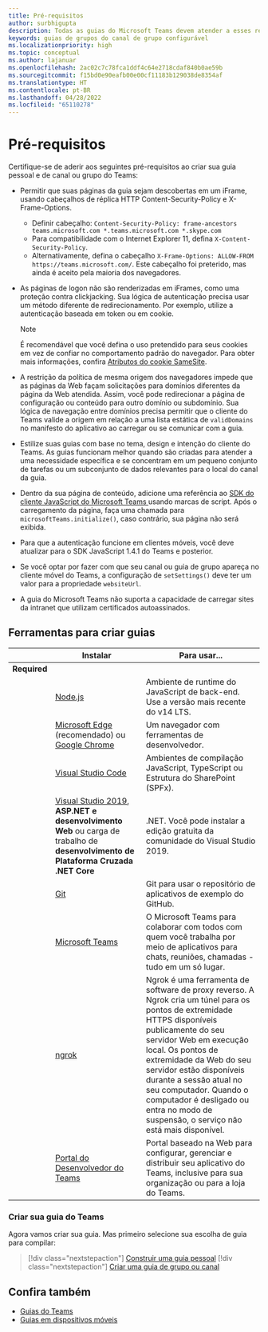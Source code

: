 ```yaml
---
title: Pré-requisitos
author: surbhigupta
description: Todas as guias do Microsoft Teams devem atender a esses requisitos.
keywords: guias de grupos do canal de grupo configurável
ms.localizationpriority: high
ms.topic: conceptual
ms.author: lajanuar
ms.openlocfilehash: 2ac02c7c78fca1ddf4c64e2718cdaf840b0ae59b
ms.sourcegitcommit: f15bd0e90eafb00e00cf11183b129038de8354af
ms.translationtype: HT
ms.contentlocale: pt-BR
ms.lasthandoff: 04/28/2022
ms.locfileid: "65110278"
---
```

# <a name="prerequisites"></a>Pré-requisitos

Certifique-se de aderir aos seguintes pré-requisitos ao criar sua guia pessoal e de canal ou grupo do Teams:

* Permitir que suas páginas da guia sejam descobertas em um iFrame, usando cabeçalhos de réplica HTTP Content-Security-Policy e X-Frame-Options.
  * Definir cabeçalho: `Content-Security-Policy: frame-ancestors teams.microsoft.com *.teams.microsoft.com *.skype.com`
  * Para compatibilidade com o Internet Explorer 11, defina `X-Content-Security-Policy`.
  * Alternativamente, defina o cabeçalho `X-Frame-Options: ALLOW-FROM https://teams.microsoft.com/`. Este cabeçalho foi preterido, mas ainda é aceito pela maioria dos navegadores.

* As páginas de logon não são renderizadas em iFrames, como uma proteção contra clickjacking. Sua lógica de autenticação precisa usar um método diferente de redirecionamento. Por exemplo, utilize a autenticação baseada em token ou em cookie.

    > [!NOTE]
    > É recomendável que você defina o uso pretendido para seus cookies em vez de confiar no comportamento padrão do navegador. Para obter mais informações, confira [Atributos do cookie SameSite](../../resources/samesite-cookie-update.md).

* A restrição da política de mesma origem dos navegadores impede que as páginas da Web façam solicitações para domínios diferentes da página da Web atendida. Assim, você pode redirecionar a página de configuração ou conteúdo para outro domínio ou subdomínio. Sua lógica de navegação entre domínios precisa permitir que o cliente do Teams valide a origem em relação a uma lista estática de `validDomains` no manifesto do aplicativo ao carregar ou se comunicar com a guia.

* Estilize suas guias com base no tema, design e intenção do cliente do Teams. As guias funcionam melhor quando são criadas para atender a uma necessidade específica e se concentram em um pequeno conjunto de tarefas ou um subconjunto de dados relevantes para o local do canal da guia.

* Dentro da sua página de conteúdo, adicione uma referência ao [SDK do cliente JavaScript do Microsoft Teams ](/javascript/api/overview/msteams-client) usando marcas de script. Após o carregamento da página, faça uma chamada para `microsoftTeams.initialize()`, caso contrário, sua página não será exibida.

* Para que a autenticação funcione em clientes móveis, você deve atualizar para o SDK JavaScript 1.4.1 do Teams e posterior.

* Se você optar por fazer com que seu canal ou guia de grupo apareça no cliente móvel do Teams, a configuração de `setSettings()` deve ter um valor para a propriedade `websiteUrl`.

* A guia do Microsoft Teams não suporta a capacidade de carregar sites da intranet que utilizam certificados autoassinados.

## <a name="tools-to-build-tabs"></a>Ferramentas para criar guias

| &nbsp; | Instalar | Para usar... |
| --- | --- | --- |
| **Required** | &nbsp; | &nbsp; |
| &nbsp; | [Node.js](https://nodejs.org/en/download/) | Ambiente de runtime do JavaScript de back-end. Use a versão mais recente do v14 LTS.|
| &nbsp; | [Microsoft Edge](https://www.microsoft.com/edge) (recomendado) ou [Google Chrome](https://www.google.com/chrome/) | Um navegador com ferramentas de desenvolvedor. |
| &nbsp; | [Visual Studio Code](https://code.visualstudio.com/download) | Ambientes de compilação JavaScript, TypeScript ou Estrutura do SharePoint (SPFx). |
| &nbsp; | [Visual Studio 2019](https://visualstudio.com/download), **ASP.NET e desenvolvimento Web** ou carga de trabalho de **desenvolvimento de Plataforma Cruzada .NET Core** | .NET. Você pode instalar a edição gratuita da comunidade do Visual Studio 2019. |
| &nbsp; | [Git](https://git-scm.com/downloads) | Git para usar o repositório de aplicativos de exemplo do GitHub. |
| &nbsp; | [Microsoft Teams](https://www.microsoft.com/en-us/microsoft-teams/download-app) | O Microsoft Teams para colaborar com todos com quem você trabalha por meio de aplicativos para chats, reuniões, chamadas - tudo em um só lugar. |
| &nbsp; | [ngrok](https://ngrok.com/download) | Ngrok é uma ferramenta de software de proxy reverso. A Ngrok cria um túnel para os pontos de extremidade HTTPS disponíveis publicamente do seu servidor Web em execução local. Os pontos de extremidade da Web do seu servidor estão disponíveis durante a sessão atual no seu computador. Quando o computador é desligado ou entra no modo de suspensão, o serviço não está mais disponível. |
| &nbsp; | [Portal do Desenvolvedor do Teams](https://dev.teams.microsoft.com/) | Portal baseado na Web para configurar, gerenciar e distribuir seu aplicativo do Teams, inclusive para sua organização ou para a loja do Teams. |

### <a name="build-your-teams-tab"></a>Criar sua guia do Teams

Agora vamos criar sua guia. Mas primeiro selecione sua escolha de guia para compilar:

> [!div class="nextstepaction"]
> [Construir uma guia pessoal](~/tabs/how-to/create-personal-tab.md)
> [!div class="nextstepaction"]
> [Criar uma guia de grupo ou canal](~/tabs/how-to/create-channel-group-tab.md)

## <a name="see-also"></a>Confira também

* [Guias do Teams](~/tabs/what-are-tabs.md)
* [Guias em dispositivos móveis](~/tabs/design/tabs-mobile.md)